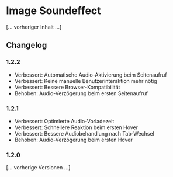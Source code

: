 # Image Soundeffect

[... vorheriger Inhalt ...]

## Changelog

### 1.2.2
* Verbessert: Automatische Audio-Aktivierung beim Seitenaufruf
* Verbessert: Keine manuelle Benutzerinteraktion mehr nötig
* Verbessert: Bessere Browser-Kompatibilität
* Behoben: Audio-Verzögerung beim ersten Seitenaufruf

### 1.2.1
* Verbessert: Optimierte Audio-Vorladezeit
* Verbessert: Schnellere Reaktion beim ersten Hover
* Verbessert: Bessere Audiobehandlung nach Tab-Wechsel
* Behoben: Audio-Verzögerung beim ersten Hover

### 1.2.0
[... vorherige Versionen ...] 